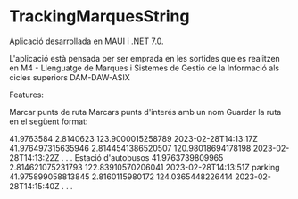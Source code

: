 # TrackingMarquesString

Aplicació desarrollada en MAUI i .NET 7.0.

L'aplicació està pensada per ser emprada en les sortides que es realitzen en M4 - Llenguatge de Marques i Sistemes de Gestió de la Informació als cicles superiors DAM-DAW-ASIX

Features:

Marcar punts de ruta
Marcars punts d'interés amb un nom
Guardar la ruta en el següent format:

<root>
    <puntsRuta>
        <ruta>
            <latitud>41.9763584</latitud>
            <longitud>2.8140623</longitud>
            <elevacio>123.9000015258789</elevacio>
            <dataHora>2023-02-28T14:13:17Z</dataHora>
        </ruta>
        <ruta>
            <latitud>41.976497315635946</latitud>
            <longitud>2.8144541386520507</longitud>
            <elevacio>120.98018694178198</elevacio>
            <dataHora>2023-02-28T14:13:22Z</dataHora>
        </ruta>
        .
        .
        .
    </puntsRuta>
    <puntsInteres>
        <punt>
            <nom>Estació d'autobusos</nom>
            <latitud>41.9763739809965</latitud>
            <longitud>2.814621075231793</longitud>
            <elevacio>122.83910570206041</elevacio>
            <dataHora>2023-02-28T14:13:51Z</dataHora>
        </punt>
        <punt>
            <nom>parking</nom>
            <latitud>41.975899058813845</latitud>
            <longitud>2.8160115980172</longitud>
            <elevacio>124.0365448226414</elevacio>
            <dataHora>2023-02-28T14:15:40Z</dataHora>
        </punt>
        .
        .
        .
    </puntsInteres>
</root>
